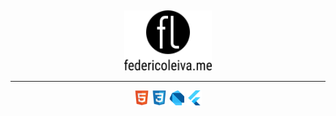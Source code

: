 <p>&nbsp;</p>
<p align="center">
  <a href="https://example.com" title="Personal website of Federico Leiva, Developer">
  <img display="inline-block" height=96 src="https://raw.githubusercontent.com/fedleiv/fedleiv/master/_assets/img/logo-federicoleiva-complete.svg?sanitize=true">
  </a>
</p>

<hr>

<p align="center">
  <img display="inline-block" height=24 src="https://raw.githubusercontent.com/fedleiv/fedleiv/master/_assets/img/html5.svg?sanitize=true">
  <img display="inline-block" height=24 src="https://raw.githubusercontent.com/fedleiv/fedleiv/master/_assets/img/css3.svg?sanitize=true">
  <img display="inline-block" height=24 src="https://raw.githubusercontent.com/fedleiv/fedleiv/master/_assets/img/dart.svg?sanitize=true">
  <img display="inline-block" height=24 src="https://raw.githubusercontent.com/fedleiv/fedleiv/master/_assets/img/flutter.svg?sanitize=true">
</p>


<!--
This are some of my latest projects:

- :zap: [`fast-static-boilerplate`](https://github.com/fedleiv/fast-static-boilerplate) A boilerplate for developing extremely fast static web projects using preloading for internal pages and images
- :book: [`webguides`](https://github.com/fedleiv/webguides) A collection of guides for learning Web Development and its associated technologies covering HTML, Emmet, CSS, SASS, GIT and others

<div align="middle">
  
links to web, insta, twitter, mail, city

</div>


**fedleiv/fedleiv** is a ✨ _special_ ✨ repository because its `README.md` (this file) appears on your GitHub profile.

Here are some ideas to get you started:

- 🔭 I’m currently working on ...
- 🌱 I’m currently learning ...
- 👯 I’m looking to collaborate on ...
- 🤔 I’m looking for help with ...
- 💬 Ask me about ...
- 📫 How to reach me: ...
- 😄 Pronouns: ...
- ⚡ Fun fact: ...
-->
